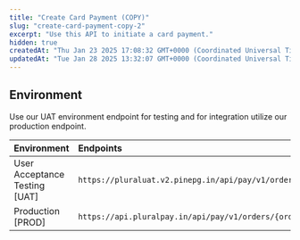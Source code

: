 ```yaml
---
title: "Create Card Payment (COPY)"
slug: "create-card-payment-copy-2"
excerpt: "Use this API to initiate a card payment."
hidden: true
createdAt: "Thu Jan 23 2025 17:08:32 GMT+0000 (Coordinated Universal Time)"
updatedAt: "Tue Jan 28 2025 13:32:07 GMT+0000 (Coordinated Universal Time)"
---
```

## Environment

Use our UAT environment endpoint for testing and for integration utilize our production endpoint.

| Environment                   | Endpoints                                                              |
| :---------------------------- | :--------------------------------------------------------------------- |
| User Acceptance Testing [UAT] | `https://pluraluat.v2.pinepg.in/api/pay/v1/orders/{order_id}/payments` |
| Production [PROD]             | `https://api.pluralpay.in/api/pay/v1/orders/{order_id}/payments`       |
